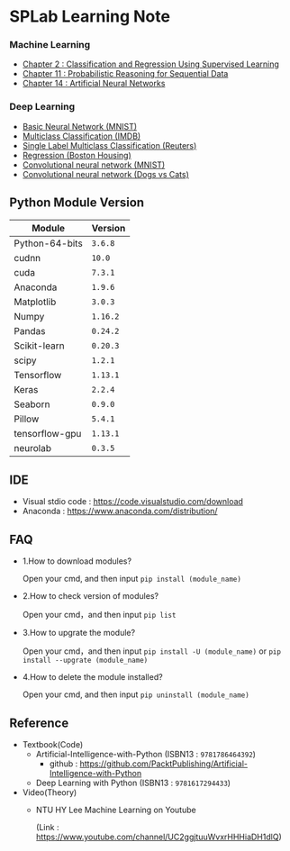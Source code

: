 # SPLab Learning Note
### Machine Learning
* [Chapter 2 : Classification and Regression Using Supervised Learning](ML/Chapter2.md)
* [Chapter 11 : Probabilistic Reasoning for Sequential Data](ML/Chapter11.md)
* [Chapter 14 : Artificial Neural Networks](ML/Chapter14.md)
### Deep Learning
* [Basic Neural Network (MNIST)](DL/BasicNN-MNIST.py)
* [Multiclass Classification (IMDB)](DL/Multiclass-classification-IMDB.py)
* [Single Label Multiclass Classification (Reuters)](DL/Single-label-multiclass-classification-Reuters.py)
* [Regression (Boston Housing)](DL/Regression-Boston-housing.py)
* [Convolutional neural network (MNIST)](DL/Convolutional-neural-network-MNIST.py)
* [Convolutional neural network (Dogs vs Cats)](DL/Convolutional-neural-network-Dogs-vs-Cats.py)

## Python Module Version
|Module|Version|
|-|-|
|Python-64-bits|`3.6.8`|
|cudnn|`10.0`|
|cuda|`7.3.1`|
|Anaconda|`1.9.6`|
|Matplotlib|`3.0.3`|
|Numpy|`1.16.2`|
|Pandas|`0.24.2`|
|Scikit-learn|`0.20.3`|
|scipy|`1.2.1`|
|Tensorflow|`1.13.1`|
|Keras|`2.2.4`|
|Seaborn|`0.9.0`|
|Pillow|`5.4.1`|
|tensorflow-gpu|`1.13.1`|
|neurolab|`0.3.5`|

## IDE 
 * Visual stdio code : https://code.visualstudio.com/download
 * Anaconda : https://www.anaconda.com/distribution/

## FAQ 
* 1.How to download modules?

   Open your cmd, and then input `pip install (module_name)`

* 2.How to check version of modules?

   Open your cmd，and then input `pip list`
   
* 3.How to upgrate the module?

   Open your cmd，and then input `pip install -U (module_name)` or `pip install --upgrate (module_name)`
   
* 4.How to delete the module installed?

   Open your cmd, and then input `pip uninstall (module_name)`

## Reference
* Textbook(Code)
  - Artificial-Intelligence-with-Python (ISBN13 : `9781786464392`)
    - github : https://github.com/PacktPublishing/Artificial-Intelligence-with-Python
  - Deep Learning with Python (ISBN13 : `9781617294433`)
* Video(Theory)
  - NTU HY Lee Machine Learning on Youtube 
  
    (Link : https://www.youtube.com/channel/UC2ggjtuuWvxrHHHiaDH1dlQ)
